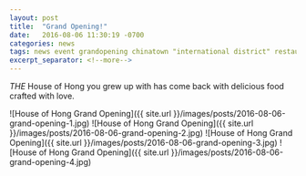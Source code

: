 ```yaml
---
layout: post
title:  "Grand Opening!"
date:   2016-08-06 11:30:19 -0700
categories: news
tags: news event grandopening chinatown "international district" restaurant chinesefood liondance
excerpt_separator: <!--more-->
---
```

*THE* House of Hong you grew up with has come back with delicious food crafted with love.
<!--more-->
![House of Hong Grand Opening]({{ site.url }}/images/posts/2016-08-06-grand-opening-1.jpg)
![House of Hong Grand Opening]({{ site.url }}/images/posts/2016-08-06-grand-opening-2.jpg)
![House of Hong Grand Opening]({{ site.url }}/images/posts/2016-08-06-grand-opening-3.jpg)
![House of Hong Grand Opening]({{ site.url }}/images/posts/2016-08-06-grand-opening-4.jpg)
